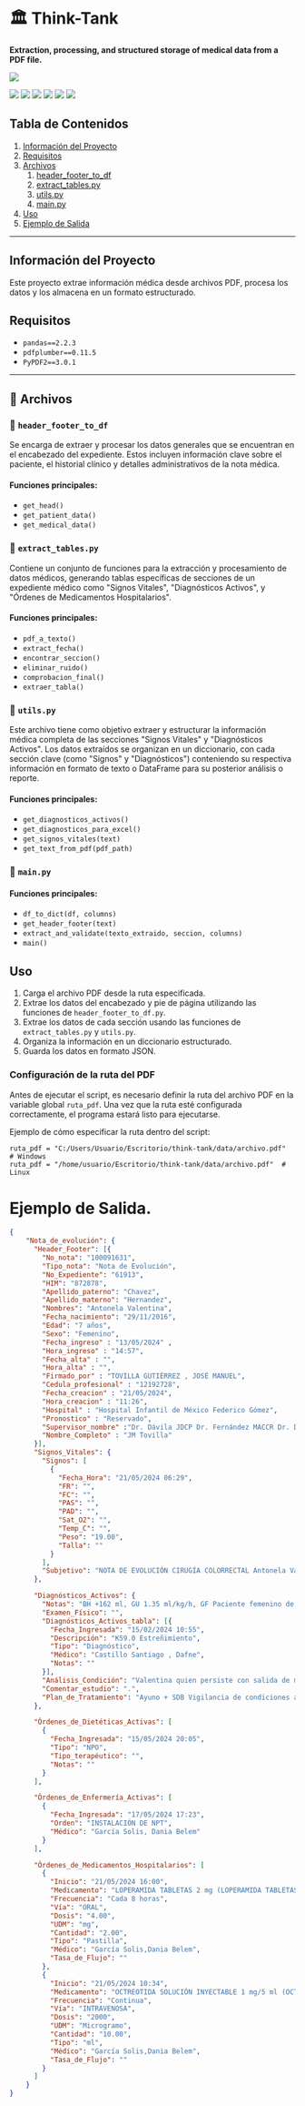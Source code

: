 # 🏛 Think-Tank  

**Extraction, processing, and structured storage of medical data from a PDF file.**  

![](https://www.iimas.unam.mx/wp-content/uploads/2023/11/Logo-pagina-ok.png)

![](https://img.shields.io/github/stars/pandao/editor.md.svg) ![](https://img.shields.io/github/forks/pandao/editor.md.svg) ![](https://img.shields.io/github/tag/pandao/editor.md.svg) ![](https://img.shields.io/github/release/pandao/editor.md.svg) ![](https://img.shields.io/github/issues/pandao/editor.md.svg) ![](https://img.shields.io/bower/v/editor.md.svg)

## Tabla de Contenidos

1. [Información del Proyecto](#información-del-proyecto)
2. [Requisitos](#requisitos)
3. [Archivos](#archivos)
   1. [header_footer_to_df](#header_footer_to_df)
   2. [extract_tables.py](#extract_tablespy)
   3. [utils.py](#utilspy)
   4. [main.py](#mainpy)
4. [Uso](#uso)
5. [Ejemplo de Salida](#ejemplo-de-salida)
---

## Información del Proyecto

Este proyecto extrae información médica desde archivos PDF, procesa los datos y los almacena en un formato estructurado.

## Requisitos

- `pandas==2.2.3`
- `pdfplumber==0.11.5`
- `PyPDF2==3.0.1`

---

## 📂 Archivos

### 📗 `header_footer_to_df`

Se encarga de extraer y procesar los datos generales que se encuentran en el encabezado del expediente. Estos incluyen información clave sobre el paciente, el historial clínico y detalles administrativos de la nota médica.

#### Funciones principales:
- `get_head()`
- `get_patient_data()`
- `get_medical_data()`

### 📘 `extract_tables.py`

Contiene un conjunto de funciones para la extracción y procesamiento de datos médicos, generando tablas específicas de secciones de un expediente médico como "Signos Vitales", "Diagnósticos Activos", y "Órdenes de Medicamentos Hospitalarios".

#### Funciones principales:
- `pdf_a_texto()`
- `extract_fecha()`
- `encontrar_seccion()`
- `eliminar_ruido()`
- `comprobacion_final()`
- `extraer_tabla()`

### 📕 `utils.py`

Este archivo tiene como objetivo extraer y estructurar la información médica completa de las secciones "Signos Vitales" y "Diagnósticos Activos". Los datos extraídos se organizan en un diccionario, con cada sección clave (como "Signos" y "Diagnósticos") conteniendo su respectiva información en formato de texto o DataFrame para su posterior análisis o reporte.

#### Funciones principales:
- `get_diagnosticos_activos()`
- `get_diagnosticos_para_excel()`
- `get_signos_vitales(text)`
- `get_text_from_pdf(pdf_path)`

### 📙 `main.py`

#### Funciones principales:
- `df_to_dict(df, columns)`
- `get_header_footer(text)`
- `extract_and_validate(texto_extraido, seccion, columns)`
- `main()`

## Uso

1. Carga el archivo PDF desde la ruta especificada.
2. Extrae los datos del encabezado y pie de página utilizando las funciones de `header_footer_to_df.py`.
3. Extrae los datos de cada sección usando las funciones de `extract_tables.py` y `utils.py`.
4. Organiza la información en un diccionario estructurado.
5. Guarda los datos en formato JSON.

### Configuración de la ruta del PDF

Antes de ejecutar el script, es necesario definir la ruta del archivo PDF en la variable global `ruta_pdf`. Una vez que la ruta esté configurada correctamente, el programa estará listo para ejecutarse.

Ejemplo de cómo especificar la ruta dentro del script:

    ruta_pdf = "C:/Users/Usuario/Escritorio/think-tank/data/archivo.pdf"  # Windows
    ruta_pdf = "/home/usuario/Escritorio/think-tank/data/archivo.pdf"  # Linux

# Ejemplo de Salida.
```json
{
    "Nota_de_evolución": {
      "Header_Footer": [{
        "No_nota": "100091631",
        "Tipo_nota": "Nota de Evolución",
        "No_Expediente": "61913",
        "HIM": "872878",
        "Apellido_paterno": "Chavez",
        "Apellido_materno": "Hernandez",
        "Nombres": "Antonela Valentina",
        "Fecha_nacimiento": "29/11/2016",
        "Edad": "7 años",
        "Sexo": "Femenino",
        "Fecha_ingreso" : "13/05/2024" ,
        "Hora_ingreso" : "14:57",
        "Fecha_alta" : "",
        "Hora_alta" : "",
        "Firmado_por" : "TOVILLA GUTIÉRREZ , JOSÉ MANUEL",
        "Cedula_profesional" : "12192728",
        "Fecha_creacion" : "21/05/2024",
        "Hora_creacion" : "11:26",
        "Hospital" : "Hospital Infantil de México Federico Gómez",
        "Pronostico" : "Reservado",
        "Supervisor_nombre" :"Dr. Dávila JDCP Dr. Fernández MACCR Dr. Domínguez MACCR",
        "Nombre_Completo" : "JM Tovilla"
      }],
      "Signos_Vitales": {
        "Signos": [
          {
            "Fecha_Hora": "21/05/2024 06:29",
            "FR": "",
            "FC": "",
            "PAS": "",
            "PAD": "",
            "Sat_O2": "",
            "Temp_C": "",
            "Peso": "19.00",
            "Talla": ""
          }
        ],
        "Subjetivo": "NOTA DE EVOLUCIÓN CIRUGÍA COLORRECTAL Antonela Valentina con diagnósticos de: - Estreñimiento crónico intratable ..."
      },

      "Diagnósticos_Activos": {
        "Notas": "BH +162 ml, GU 1.35 ml/kg/h, GF Paciente femenino de edad aparente similar a cronológica, neurológicamente íntegra,normohidratada,...",
        "Examen_Físico": "",
        "Diagnósticos_Activos_tabla": [{
          "Fecha_Ingresada": "15/02/2024 10:55",
          "Descripción": "K59.0 Estreñimiento",
          "Tipo": "Diagnóstico",
          "Médico": "Castillo Santiago , Dafne",
          "Notas": ""
        }],
        "Análisis_Condición": "Valentina quien persiste con salida de material fétido a través...",
        "Comentar_estudio": ".",
        "Plan_de_Tratamiento": "Ayuno + SDB Vigilancia de condiciones abdominales Técnica de doble pañal..."
      },

      "Órdenes_de_Dietéticas_Activas": [
        {
          "Fecha_Ingresada": "15/05/2024 20:05",
          "Tipo": "NPO",
          "Tipo_terapéutico": "",
          "Notas": ""
        }
      ],

      "Órdenes_de_Enfermería_Activas": [
        {
          "Fecha_Ingresada": "17/05/2024 17:23",
          "Orden": "INSTALACIÓN DE NPT",
          "Médico": "García Solis, Dania Belem"
        }
      ],

      "Órdenes_de_Medicamentos_Hospitalarios": [
        {
          "Inicio": "21/05/2024 16:00",
          "Medicamento": "LOPERAMIDA TABLETAS 2 mg (LOPERAMIDA TABLETAS 2 mg(Gastroenterologia))",
          "Frecuencia": "Cada 8 horas",
          "Vía": "ORAL",
          "Dosis": "4.00",
          "UDM": "mg",
          "Cantidad": "2.00",
          "Tipo": "Pastilla",
          "Médico": "García Solis,Dania Belem",
          "Tasa_de_Flujo": ""
        },
        {
          "Inicio": "21/05/2024 10:34",
          "Medicamento": "OCTREOTIDA SOLUCIÓN INYECTABLE 1 mg/5 ml (OCTREOTIDA SOLUCIÓN INYECTABLE 1 mg/5 ml)",
          "Frecuencia": "Continua",
          "Vía": "INTRAVENOSA",
          "Dosis": "2000",
          "UDM": "Microgramo",
          "Cantidad": "10.00",
          "Tipo": "ml",
          "Médico": "García Solis,Dania Belem",
          "Tasa_de_Flujo": ""
        }
      ]
    }
}
